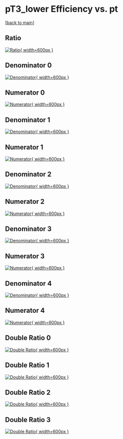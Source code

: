 # pT3_lower Efficiency vs. pt

[[back to main](./)]



## Ratio

[![Ratio](../mtv/var/pT3_lower_base_0_-1_eff_pt.png){ width=600px }](../mtv/var/pT3_lower_base_0_-1_eff_pt.pdf)

## Denominator 0

[![Denominator](../mtv/den/pT3_lower_base_0_-1_eff_pt_den0.png){ width=600px }](../mtv/den/pT3_lower_base_0_-1_eff_pt_den0.pdf)

## Numerator 0

[![Numerator](../mtv/num/pT3_lower_base_0_-1_eff_pt_num0.png){ width=600px }](../mtv/num/pT3_lower_base_0_-1_eff_pt_num0.pdf)

## Denominator 1

[![Denominator](../mtv/den/pT3_lower_base_0_-1_eff_pt_den1.png){ width=600px }](../mtv/den/pT3_lower_base_0_-1_eff_pt_den1.pdf)

## Numerator 1

[![Numerator](../mtv/num/pT3_lower_base_0_-1_eff_pt_num1.png){ width=600px }](../mtv/num/pT3_lower_base_0_-1_eff_pt_num1.pdf)

## Denominator 2

[![Denominator](../mtv/den/pT3_lower_base_0_-1_eff_pt_den2.png){ width=600px }](../mtv/den/pT3_lower_base_0_-1_eff_pt_den2.pdf)

## Numerator 2

[![Numerator](../mtv/num/pT3_lower_base_0_-1_eff_pt_num2.png){ width=600px }](../mtv/num/pT3_lower_base_0_-1_eff_pt_num2.pdf)

## Denominator 3

[![Denominator](../mtv/den/pT3_lower_base_0_-1_eff_pt_den3.png){ width=600px }](../mtv/den/pT3_lower_base_0_-1_eff_pt_den3.pdf)

## Numerator 3

[![Numerator](../mtv/num/pT3_lower_base_0_-1_eff_pt_num3.png){ width=600px }](../mtv/num/pT3_lower_base_0_-1_eff_pt_num3.pdf)

## Denominator 4

[![Denominator](../mtv/den/pT3_lower_base_0_-1_eff_pt_den4.png){ width=600px }](../mtv/den/pT3_lower_base_0_-1_eff_pt_den4.pdf)

## Numerator 4

[![Numerator](../mtv/num/pT3_lower_base_0_-1_eff_pt_num4.png){ width=600px }](../mtv/num/pT3_lower_base_0_-1_eff_pt_num4.pdf)

## Double Ratio 0

[![Double Ratio](../mtv/ratio/pT3_lower_base_0_-1_eff_pt_ratio0.png){ width=600px }](../mtv/ratio/pT3_lower_base_0_-1_eff_pt_ratio0.pdf)

## Double Ratio 1

[![Double Ratio](../mtv/ratio/pT3_lower_base_0_-1_eff_pt_ratio1.png){ width=600px }](../mtv/ratio/pT3_lower_base_0_-1_eff_pt_ratio1.pdf)

## Double Ratio 2

[![Double Ratio](../mtv/ratio/pT3_lower_base_0_-1_eff_pt_ratio2.png){ width=600px }](../mtv/ratio/pT3_lower_base_0_-1_eff_pt_ratio2.pdf)

## Double Ratio 3

[![Double Ratio](../mtv/ratio/pT3_lower_base_0_-1_eff_pt_ratio3.png){ width=600px }](../mtv/ratio/pT3_lower_base_0_-1_eff_pt_ratio3.pdf)

